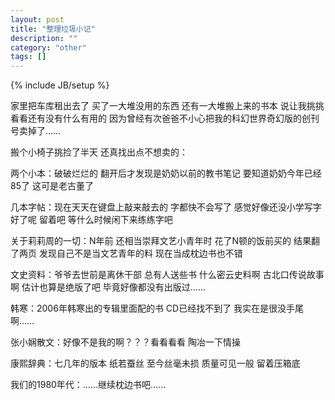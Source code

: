 ```yaml
---
layout: post
title: "整理垃圾小记"
description: ""
category: "other"
tags: []
---
```

{% include JB/setup %}

家里把车库租出去了 买了一大堆没用的东西 还有一大堆搬上来的书本 说让我挑挑 看看还有没有什么有用的 因为曾经有次爸爸不小心把我的科幻世界奇幻版的创刊号卖掉了……

 

搬个小椅子挑捡了半天 还真找出点不想卖的：

两个小本：破破烂烂的 翻开后才发现是奶奶以前的教书笔记 要知道奶奶今年已经85了 这可是老古董了

几本字帖：现在天天在键盘上敲来敲去的 字都快不会写了 感觉好像还没小学写字好了呢 留着吧 等什么时候闲下来练练字吧

关于莉莉周的一切：N年前 还相当崇拜文艺小青年时 花了N顿的饭前买的 结果翻了两页 发现自己不是当文艺青年的料 现在当成枕边书也不错

文史资料：爷爷去世前是离休干部 总有人送些书 什么密云史料啊 古北口传说故事啊 估计也算是绝版了吧 毕竟好像都没有出版过……

韩寒：2006年韩寒出的专辑里面配的书 CD已经找不到了 我实在是很没手尾啊……

张小娴散文：好像不是我的啊？？？看看看看 陶冶一下情操

康熙辞典：七几年的版本 纸若蚕丝 至今丝毫未损 质量可见一般 留着压箱底

我们的1980年代：……继续枕边书吧……
